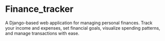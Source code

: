 # Finance_tracker
A Django-based web application for managing personal finances. Track your income and expenses, set financial goals, visualize spending patterns, and manage transactions with ease.
